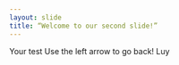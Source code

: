 ```yaml
---
layout: slide
title: “Welcome to our second slide!”
---
```

Your test
Use the left arrow to go back!
Luy
